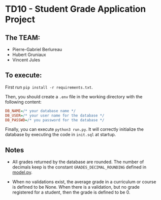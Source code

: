 # TD10 - Student Grade Application Project

## The TEAM:
- Pierre-Gabriel Berlureau
- Hubert Gruniaux
- Vincent Jules

## To execute:

First run `pip install -r requirements.txt`.

Then, you should create a `.env` file in the working directory with the following content:
```ini
DB_NAME=/* your database name */
DB_USER=/* your user name for the database */
DB_PASSWD=/* you password for the database */
```

Finally, you can execute `python3 run.py`. It will correctly initialize the database by executing the code in `init.sql` at startup.

## Notes

- All grades returned by the database are rounded. The number of decimals keep is the constant `GRADES_DECIMAL_ROUNDING` defined in [model.py](model.py).

- When no validations exist, the average grade in a curriculum or course is defined to be None. When there is a validation, but no grade registered for a student, then the grade is defined to be 0.
